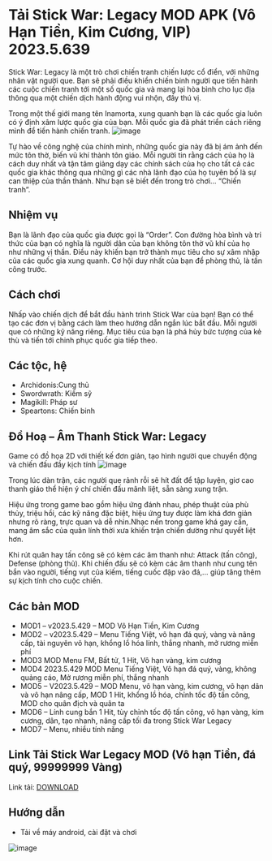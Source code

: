 # Tải Stick War: Legacy MOD APK (Vô Hạn Tiền, Kim Cương, VIP) 2023.5.639
Stick War: Legacy là một trò chơi chiến tranh chiến lược cổ điển, với những nhân vật người que. Bạn sẽ phải điều khiển chiến binh người que tiến hành các cuộc chiến tranh tới một số quốc gia và mang lại hòa bình cho lục địa thông qua một chiến dịch hành động vui nhộn, đầy thú vị.

Trong một thế giới mang tên Inamorta, xung quanh bạn là các quốc gia luôn có ý định xâm lược quốc gia của bạn. Mỗi quốc gia đã phát triển cách riêng mình để tiến hành chiến tranh.
![image](https://github.com/user-attachments/assets/96dba71f-dd2f-4964-ae93-b95b9743993c)

Tự hào về công nghệ của chính mình, những quốc gia này đã bị ám ảnh đến mức tôn thờ, biến vũ khí thành tôn giáo. Mỗi người tin rằng cách của họ là cách duy nhất và tận tâm giảng dạy các chính sách của họ cho tất cả các quốc gia khác thông qua những gì các nhà lãnh đạo của họ tuyên bố là sự can thiệp của thần thánh. Như bạn sẽ biết đến trong trò chơi… “Chiến tranh”.

## Nhiệm vụ
Bạn là lãnh đạo của quốc gia được gọi là “Order”. Con đường hòa bình và tri thức của bạn có nghĩa là người dân của bạn không tôn thờ vũ khí của họ như những vị thần. Điều này khiến bạn trở thành mục tiêu cho sự xâm nhập của các quốc gia xung quanh. Cơ hội duy nhất của bạn để phòng thủ, là tấn công trước.


## Cách chơi
Nhấp vào chiến dịch để bắt đầu hành trình Stick War của bạn! Bạn có thể tạo các đơn vị bằng cách làm theo hướng dẫn ngắn lúc bắt đầu. Mỗi người que có những kỹ năng riêng. Mục tiêu của bạn là phá hủy bức tượng của kẻ thù và tiến tới chinh phục quốc gia tiếp theo.

## Các tộc, hệ
- Archidonis:Cung thủ
- Swordwrath: Kiếm sỹ
- Magikill: Pháp sư
- Speartons: Chiến binh
## Đồ Hoạ – Âm Thanh Stick War: Legacy 
Game có đồ họa 2D với thiết kế đơn giản, tạo hình người que chuyển động và chiến đấu đầy kịch tính
![image](https://github.com/user-attachments/assets/82abc0f8-0c2e-4cc5-ac02-c84297cb8e9e)

Trong lúc dàn trận, các người que rảnh rỗi sẽ hít đất để tập luyện, giơ cao thanh giáo thể hiện ý chí chiến đấu mãnh liệt, sẵn sàng xung trận.

Hiệu ứng trong game bao gồm hiệu ứng đánh nhau, phép thuật của phù thủy, triệu hồi, các kỹ năng đặc biệt, hiệu ứng tuy được làm khá đơn giản nhưng rõ ràng, trực quan và dễ nhìn.Nhạc nền trong game khá gay cấn, mang âm sắc của quân lính thời xưa khiến trận chiến dường như quyết liệt hơn.

Khi rút quân hay tấn công sẽ có kèm các âm thanh như: Attack (tấn công), Defense (phòng thủ). Khi chiến đấu sẽ có kèm các âm thanh như cung tên bắn vào người, tiếng vụt của kiếm, tiếng cuốc đập vào đá,… giúp tăng thêm sự kịch tính cho cuộc chiến.

## Các bản MOD
- MOD1 – v2023.5.429 – MOD Vô Hạn Tiền, Kim Cương
- MOD2 – v2023.5.429 – Menu Tiếng Việt, vô hạn đá quý, vàng và nâng cấp, tài nguyên vô hạn, khổng lồ hóa lính, thắng nhanh, mở rương miễn phí
- MOD3 MOD Menu FM, Bất tử, 1 Hit, Vô hạn vàng, kim cương
- MOD4 2023.5.429 MOD Menu Tiếng Việt, Vô hạn đá quý, vàng, không quảng cáo, Mở rương miễn phí, thắng nhanh
- MOD5 – V2023.5.429 – MOD Menu, vô hạn vàng, kim cương, vô hạn dân và vô hạn nâng cấp, MOD 1 Hit, khổng lồ hóa, chỉnh tốc độ tấn công, MOD cho quân địch và quân ta
- MOD6 – Lính cung bắn 1 Hit, tùy chỉnh tốc độ tấn công, vô hạn vàng, kim cương, dân, tạo nhanh, nâng cấp tối đa trong Stick War Legacy
- MOD7 – Menu, nhiều tính năng
## Link Tải Stick War Legacy MOD (Vô hạn Tiền, đá quý, 99999999 Vàng)
Link tải: [DOWNLOAD](https://phanmemnet.com/tai-stick-war-legacy-mod-apk-vo-han-tien-kim-cuong-vip-2023-5-429/)

## Hướng dẫn
- Tải về máy android, cài đặt và chơi

![image](https://github.com/user-attachments/assets/4667ed99-8ca5-4578-990d-954ede2ffe5f)

